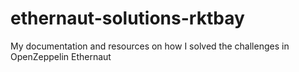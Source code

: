 # ethernaut-solutions-rktbay
My documentation and resources on how I solved the challenges in OpenZeppelin Ethernaut
